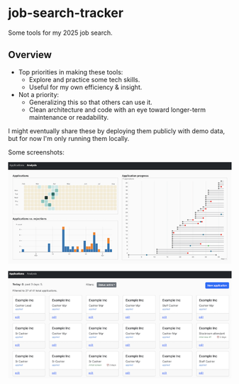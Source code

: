 # job-search-tracker

Some tools for my 2025 job search.

## Overview

- Top priorities in making these tools:
  - Explore and practice some tech skills.
  - Useful for my own efficiency & insight.
- Not a priority:
  - Generalizing this so that others can use it.
  - Clean architecture and code with an eye toward longer-term maintenance or readability.

I might eventually share these by deploying them publicly with demo data, but for now I'm only running them locally.

Some screenshots:

![screenshot of analysis charts](/sample_data/analysis.png)

![screenshot of application list](/sample_data/applications.png)